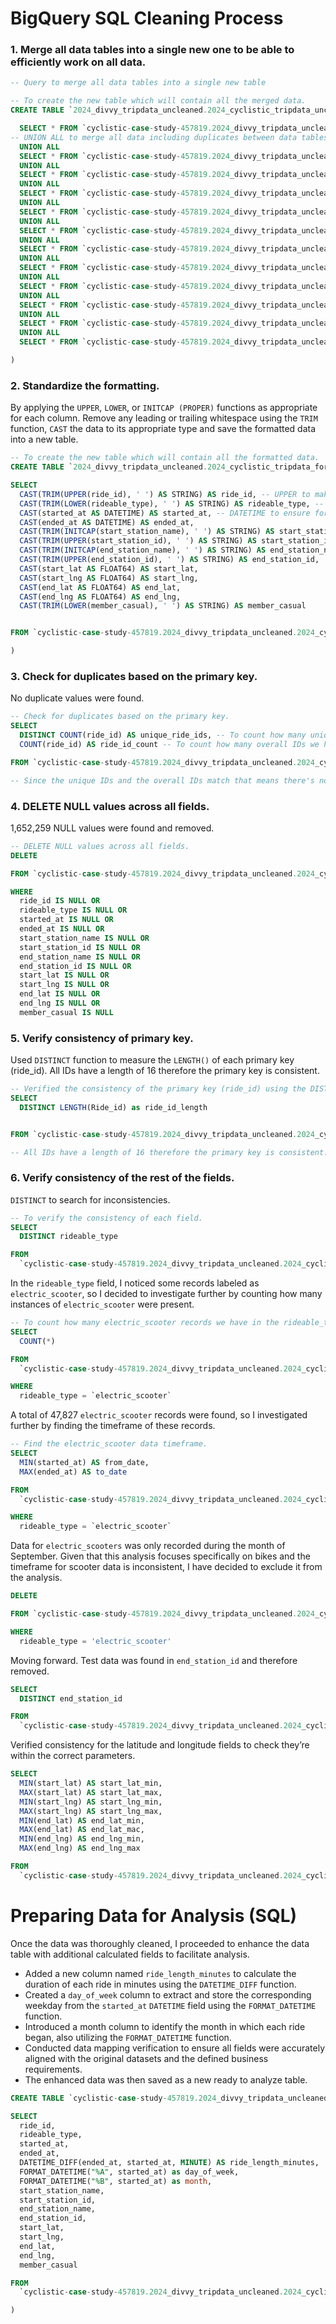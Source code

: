 # BigQuery SQL Cleaning Process

### 1. Merge all data tables into a single new one to be able to efficiently work on all data.
```sql
-- Query to merge all data tables into a single new table

-- To create the new table which will contain all the merged data.
CREATE TABLE `2024_divvy_tripdata_uncleaned.2024_cyclistic_tripdata_uncleaned` AS (

  SELECT * FROM `cyclistic-case-study-457819.2024_divvy_tripdata_uncleaned.202401-divvy-tripdata-uncleaned`
-- UNION ALL to merge all data including duplicates between data tables. Will check for duplicates later in the cleaning process.
  UNION ALL
  SELECT * FROM `cyclistic-case-study-457819.2024_divvy_tripdata_uncleaned.202402-divvy-tripdata-uncleaned`
  UNION ALL
  SELECT * FROM `cyclistic-case-study-457819.2024_divvy_tripdata_uncleaned.202403-divvy-tripdata-uncleaned`
  UNION ALL
  SELECT * FROM `cyclistic-case-study-457819.2024_divvy_tripdata_uncleaned.202404-divvy-tripdata-uncleaned`
  UNION ALL
  SELECT * FROM `cyclistic-case-study-457819.2024_divvy_tripdata_uncleaned.202405-divvy-tripdata-uncleaned`
  UNION ALL
  SELECT * FROM `cyclistic-case-study-457819.2024_divvy_tripdata_uncleaned.202406-divvy-tripdata-uncleaned`
  UNION ALL
  SELECT * FROM `cyclistic-case-study-457819.2024_divvy_tripdata_uncleaned.202407-divvy-tripdata-uncleaned`
  UNION ALL
  SELECT * FROM `cyclistic-case-study-457819.2024_divvy_tripdata_uncleaned.202408-divvy-tripdata-uncleaned`
  UNION ALL
  SELECT * FROM `cyclistic-case-study-457819.2024_divvy_tripdata_uncleaned.202409-divvy-tripdata-uncleaned`
  UNION ALL
  SELECT * FROM `cyclistic-case-study-457819.2024_divvy_tripdata_uncleaned.202410-divvy-tripdata-uncleaned`
  UNION ALL
  SELECT * FROM `cyclistic-case-study-457819.2024_divvy_tripdata_uncleaned.202411-divvy-tripdata-uncleaned`
  UNION ALL
  SELECT * FROM `cyclistic-case-study-457819.2024_divvy_tripdata_uncleaned.202412-divvy-tripdata-uncleaned`

)
```

### 2. Standardize the formatting.
By applying the `UPPER`, `LOWER`, or `INITCAP (PROPER)` functions as appropriate for each column. Remove any leading or trailing whitespace using the `TRIM` function, `CAST` the data to its appropriate type and save the formatted data into a new table.

```sql
-- To create the new table which will contain all the formatted data.
CREATE TABLE `2024_divvy_tripdata_uncleaned.2024_cyclistic_tripdata_formatted` AS (

SELECT
  CAST(TRIM(UPPER(ride_id), ' ') AS STRING) AS ride_id, -- UPPER to make all characters upper case.
  CAST(TRIM(LOWER(rideable_type), ' ') AS STRING) AS rideable_type, -- LOWER to make all characters lower case.
  CAST(started_at AS DATETIME) AS started_at, -- DATETIME to ensure format.
  CAST(ended_at AS DATETIME) AS ended_at,
  CAST(TRIM(INITCAP(start_station_name), ' ') AS STRING) AS start_station_name, -- INITCAP to make every first character upper case.
  CAST(TRIM(UPPER(start_station_id), ' ') AS STRING) AS start_station_id, -- TRIM to remove any leading or trailing whitespaces.
  CAST(TRIM(INITCAP(end_station_name), ' ') AS STRING) AS end_station_name, -- CAST to convert into desired data type.
  CAST(TRIM(UPPER(end_station_id), ' ') AS STRING) AS end_station_id,
  CAST(start_lat AS FLOAT64) AS start_lat,
  CAST(start_lng AS FLOAT64) AS start_lng,
  CAST(end_lat AS FLOAT64) AS end_lat,
  CAST(end_lng AS FLOAT64) AS end_lng,
  CAST(TRIM(LOWER(member_casual), ' ') AS STRING) AS member_casual


FROM `cyclistic-case-study-457819.2024_divvy_tripdata_uncleaned.2024_cyclistic_tripdata_uncleaned`

)

```

### 3. Check for duplicates based on the primary key.
No duplicate values were found.

```sql
-- Check for duplicates based on the primary key.
SELECT
  DISTINCT COUNT(ride_id) AS unique_ride_ids, -- To count how many unique IDs we have.
  COUNT(ride_id) AS ride_id_count -- To count how many overall IDs we have.

FROM `cyclistic-case-study-457819.2024_divvy_tripdata_uncleaned.2024_cyclistic_tripdata_uncleaned`

-- Since the unique IDs and the overall IDs match that means there's no duplicate values.
```

### 4. DELETE NULL values across all fields.
1,652,259 NULL values were found and removed.

```sql
-- DELETE NULL values across all fields.
DELETE

FROM `cyclistic-case-study-457819.2024_divvy_tripdata_uncleaned.2024_cyclistic_tripdata_formatted`

WHERE
  ride_id IS NULL OR
  rideable_type IS NULL OR
  started_at IS NULL OR
  ended_at IS NULL OR
  start_station_name IS NULL OR
  start_station_id IS NULL OR
  end_station_name IS NULL OR
  end_station_id IS NULL OR
  start_lat IS NULL OR
  start_lng IS NULL OR
  end_lat IS NULL OR
  end_lng IS NULL OR
  member_casual IS NULL
```

### 5. Verify consistency of primary key.
Used `DISTINCT` function to measure the `LENGTH()` of each primary key (ride_id). All IDs have a length of 16 therefore the primary key is consistent.

```sql
-- Verified the consistency of the primary key (ride_id) using the DISTINCT function to measure the LENGTH() of each ID.
SELECT
  DISTINCT LENGTH(Ride_id) as ride_id_length


FROM `cyclistic-case-study-457819.2024_divvy_tripdata_uncleaned.2024_cyclistic_tripdata_formatted`

-- All IDs have a length of 16 therefore the primary key is consistent.
```

### 6. Verify consistency of the rest of the fields.
`DISTINCT` to search for inconsistencies.

```sql
-- To verify the consistency of each field.
SELECT
  DISTINCT rideable_type

FROM
  `cyclistic-case-study-457819.2024_divvy_tripdata_uncleaned.2024_cyclistic_tripdata_uncleaned`
```

In the `rideable_type` field, I noticed some records labeled as `electric_scooter`, so I decided to investigate further by counting how many instances of `electric_scooter` were present.
```sql
-- To count how many electric_scooter records we have in the rideable_type field.
SELECT
  COUNT(*)

FROM
  `cyclistic-case-study-457819.2024_divvy_tripdata_uncleaned.2024_cyclistic_tripdata_uncleaned`

WHERE
  rideable_type = `electric_scooter`
```
A total of 47,827 `electric_scooter` records were found, so I investigated further by finding the timeframe of these records.
```sql
-- Find the electric_scooter data timeframe.
SELECT
  MIN(started_at) AS from_date,
  MAX(ended_at) AS to_date

FROM
  `cyclistic-case-study-457819.2024_divvy_tripdata_uncleaned.2024_cyclistic_tripdata_uncleaned`

WHERE
  rideable_type = `electric_scooter`
```
Data for `electric_scooters` was only recorded during the month of September. Given that this analysis focuses specifically on bikes and the timeframe for scooter data is inconsistent, I have decided to exclude it from the analysis.

```sql
DELETE

FROM `cyclistic-case-study-457819.2024_divvy_tripdata_uncleaned.2024_cyclistic_tripdata_uncleaned`

WHERE
  rideable_type = 'electric_scooter'
```
Moving forward. Test data was found in `end_station_id` and therefore removed.
```sql
SELECT
  DISTINCT end_station_id

FROM
  `cyclistic-case-study-457819.2024_divvy_tripdata_uncleaned.2024_cyclistic_tripdata_uncleaned`
```
Verified consistency for the latitude and longitude fields to check they’re within the correct parameters.
```sql
SELECT
  MIN(start_lat) AS start_lat_min,
  MAX(start_lat) AS start_lat_max,
  MIN(start_lng) AS start_lng_min,
  MAX(start_lng) AS start_lng_max,
  MIN(end_lat) AS end_lat_min,
  MAX(end_lat) AS end_lat_mac,
  MIN(end_lng) AS end_lng_min,
  MAX(end_lng) AS end_lng_max

FROM
  `cyclistic-case-study-457819.2024_divvy_tripdata_uncleaned.2024_cyclistic_tripdata_formatted`
```


# Preparing Data for Analysis (SQL)
Once the data was thoroughly cleaned, I proceeded to enhance the data table with additional calculated fields to facilitate analysis.
- Added a new column named `ride_length_minutes` to calculate the duration of each ride in minutes using the `DATETIME_DIFF` function.
- Created a `day_of_week` column to extract and store the corresponding weekday from the `started_at` `DATETIME` field using the `FORMAT_DATETIME` function.
- Introduced a month column to identify the month in which each ride began, also utilizing the `FORMAT_DATETIME` function.
- Conducted data mapping verification to ensure all fields were accurately aligned with the original datasets and the defined business requirements.
- The enhanced data was then saved as a new ready to analyze table.

```sql
CREATE TABLE `cyclistic-case-study-457819.2024_divvy_tripdata_uncleaned.2024_cyclistic_tripdata_ready` AS (

SELECT
  ride_id,
  rideable_type,
  started_at,
  ended_at,
  DATETIME_DIFF(ended_at, started_at, MINUTE) AS ride_length_minutes,
  FORMAT_DATETIME("%A", started_at) as day_of_week,
  FORMAT_DATETIME("%B", started_at) as month,
  start_station_name,
  start_station_id,
  end_station_name,
  end_station_id,
  start_lat,
  start_lng,
  end_lat,
  end_lng,
  member_casual

FROM
  `cyclistic-case-study-457819.2024_divvy_tripdata_uncleaned.2024_cyclistic_tripdata_enhanced`

)
```

